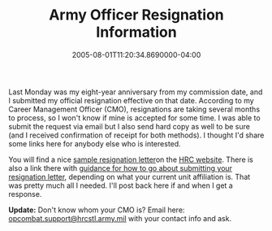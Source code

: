 ﻿---
title: Army Officer Resignation Information
date: "2005-08-01T11:20:34.8690000-04:00"
description: Last Monday was my eight-year anniversary from my commission date, and I submitted my official resignation effective on that date.
featuredImage: img/9316-featured.png
---

Last Monday was my eight-year anniversary from my commission date, and I submitted my official resignation effective on that date. According to my Career Management Officer (CMO), resignations are taking several months to process, so I won't know if mine is accepted for some time. I was able to submit the request via email but I also send hard copy as well to be sure (and I received confirmation of receipt for both methods). I thought I'd share some links here for anybody else who is interested.

You will find a nice [sample resignation letter](https://www.hrc.army.mil/site/reserve/soldierservices/guidance/resignletter.htm)on the [HRC website](https://www.hrc.army.mil/). There is also a link there with [guidance for how to go about submitting your resignation letter](https://www.hrc.army.mil/site/reserve/soldierservices/guidance/resignation.htm), depending on what your current unit affiliation is. That was pretty much all I needed. I'll post back here if and when I get a response.

**Update:** Don't know whom your CMO is? Email here: [opcombat.support@hrcstl.army.mil](http://ardalis.com/mailto:opcombat.support@hrcstl.army.mil) with your contact info and ask.

